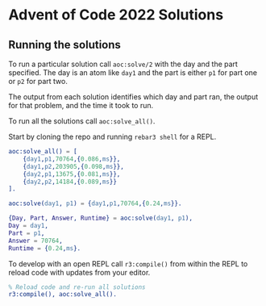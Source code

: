 Advent of Code 2022 Solutions
=====

Running the solutions
-----

To run a particular solution call `aoc:solve/2` with the day
and the part specified. The day is an atom like `day1` and the
part is either `p1` for part one or `p2` for part two.

The output from each solution identifies which day and part ran,
the output for that problem, and the time it took to run.

To run all the solutions call `aoc:solve_all()`.

Start by cloning the repo and running `rebar3 shell` for a REPL.

```erlang
aoc:solve_all() = [
    {day1,p1,70764,{0.086,ms}},
    {day1,p2,203905,{0.098,ms}},
    {day2,p1,13675,{0.081,ms}},
    {day2,p2,14184,{0.089,ms}}
].

aoc:solve(day1, p1) = {day1,p1,70764,{0.24,ms}}.

{Day, Part, Answer, Runtime} = aoc:solve(day1, p1),
Day = day1,
Part = p1,
Answer = 70764,
Runtime = {0.24,ms}.
```

To develop with an open REPL call `r3:compile()` from within
the REPL to reload code with updates from your editor.

```erlang
% Reload code and re-run all solutions
r3:compile(), aoc:solve_all().
```